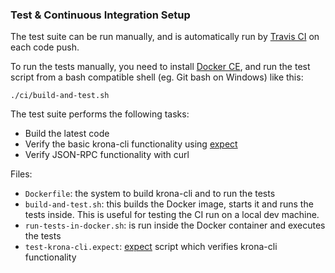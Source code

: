 ### Test & Continuous Integration Setup

The test suite can be run manually, and is automatically run by [Travis CI](https://travis-ci.org/krona-project/krona-cli) on each code push.

To run the tests manually, you need to install [Docker CE](https://www.docker.com/community-edition#/download), and run the test script from a bash compatible shell (eg. Git bash on Windows) like this:

    ./ci/build-and-test.sh

The test suite performs the following tasks:

* Build the latest code
* Verify the basic krona-cli functionality using [expect](https://linux.die.net/man/1/expect)
* Verify JSON-RPC functionality with curl

Files:

* `Dockerfile`: the system to build krona-cli and to run the tests
* `build-and-test.sh`: this builds the Docker image, starts it and runs the tests inside. This is useful for testing the CI run on a local dev machine.
* `run-tests-in-docker.sh`: is run inside the Docker container and executes the tests
* `test-krona-cli.expect`: [expect](https://linux.die.net/man/1/expect) script which verifies krona-cli functionality
